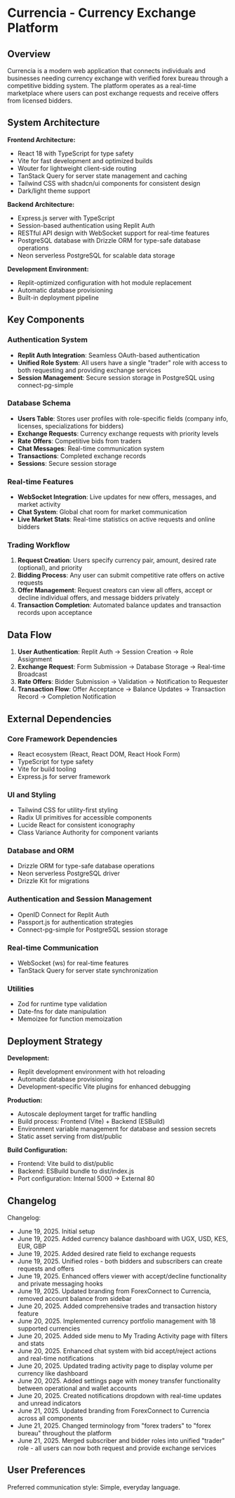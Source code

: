 # Currencia - Currency Exchange Platform

## Overview

Currencia is a modern web application that connects individuals and businesses needing currency exchange with verified forex bureau through a competitive bidding system. The platform operates as a real-time marketplace where users can post exchange requests and receive offers from licensed bidders.

## System Architecture

**Frontend Architecture:**
- React 18 with TypeScript for type safety
- Vite for fast development and optimized builds
- Wouter for lightweight client-side routing
- TanStack Query for server state management and caching
- Tailwind CSS with shadcn/ui components for consistent design
- Dark/light theme support

**Backend Architecture:**
- Express.js server with TypeScript
- Session-based authentication using Replit Auth
- RESTful API design with WebSocket support for real-time features
- PostgreSQL database with Drizzle ORM for type-safe database operations
- Neon serverless PostgreSQL for scalable data storage

**Development Environment:**
- Replit-optimized configuration with hot module replacement
- Automatic database provisioning
- Built-in deployment pipeline

## Key Components

### Authentication System
- **Replit Auth Integration**: Seamless OAuth-based authentication
- **Unified Role System**: All users have a single "trader" role with access to both requesting and providing exchange services
- **Session Management**: Secure session storage in PostgreSQL using connect-pg-simple

### Database Schema
- **Users Table**: Stores user profiles with role-specific fields (company info, licenses, specializations for bidders)
- **Exchange Requests**: Currency exchange requests with priority levels
- **Rate Offers**: Competitive bids from traders
- **Chat Messages**: Real-time communication system
- **Transactions**: Completed exchange records
- **Sessions**: Secure session storage

### Real-time Features
- **WebSocket Integration**: Live updates for new offers, messages, and market activity
- **Chat System**: Global chat room for market communication
- **Live Market Stats**: Real-time statistics on active requests and online bidders

### Trading Workflow
1. **Request Creation**: Users specify currency pair, amount, desired rate (optional), and priority
2. **Bidding Process**: Any user can submit competitive rate offers on active requests
3. **Offer Management**: Request creators can view all offers, accept or decline individual offers, and message bidders privately
4. **Transaction Completion**: Automated balance updates and transaction records upon acceptance

## Data Flow

1. **User Authentication**: Replit Auth → Session Creation → Role Assignment
2. **Exchange Request**: Form Submission → Database Storage → Real-time Broadcast
3. **Rate Offers**: Bidder Submission → Validation → Notification to Requester
4. **Transaction Flow**: Offer Acceptance → Balance Updates → Transaction Record → Completion Notification

## External Dependencies

### Core Framework Dependencies
- React ecosystem (React, React DOM, React Hook Form)
- TypeScript for type safety
- Vite for build tooling
- Express.js for server framework

### UI and Styling
- Tailwind CSS for utility-first styling
- Radix UI primitives for accessible components
- Lucide React for consistent iconography
- Class Variance Authority for component variants

### Database and ORM
- Drizzle ORM for type-safe database operations
- Neon serverless PostgreSQL driver
- Drizzle Kit for migrations

### Authentication and Session Management
- OpenID Connect for Replit Auth
- Passport.js for authentication strategies
- Connect-pg-simple for PostgreSQL session storage

### Real-time Communication
- WebSocket (ws) for real-time features
- TanStack Query for server state synchronization

### Utilities
- Zod for runtime type validation
- Date-fns for date manipulation
- Memoizee for function memoization

## Deployment Strategy

**Development:**
- Replit development environment with hot reloading
- Automatic database provisioning
- Development-specific Vite plugins for enhanced debugging

**Production:**
- Autoscale deployment target for traffic handling
- Build process: Frontend (Vite) + Backend (ESBuild)
- Environment variable management for database and session secrets
- Static asset serving from dist/public

**Build Configuration:**
- Frontend: Vite build to dist/public
- Backend: ESBuild bundle to dist/index.js
- Port configuration: Internal 5000 → External 80

## Changelog

Changelog:
- June 19, 2025. Initial setup
- June 19, 2025. Added currency balance dashboard with UGX, USD, KES, EUR, GBP
- June 19, 2025. Added desired rate field to exchange requests
- June 19, 2025. Unified roles - both bidders and subscribers can create requests and offers
- June 19, 2025. Enhanced offers viewer with accept/decline functionality and private messaging hooks
- June 19, 2025. Updated branding from ForexConnect to Currencia, removed account balance from sidebar
- June 20, 2025. Added comprehensive trades and transaction history feature
- June 20, 2025. Implemented currency portfolio management with 18 supported currencies
- June 20, 2025. Added side menu to My Trading Activity page with filters and stats
- June 20, 2025. Enhanced chat system with bid accept/reject actions and real-time notifications
- June 20, 2025. Updated trading activity page to display volume per currency like dashboard
- June 20, 2025. Added settings page with money transfer functionality between operational and wallet accounts
- June 20, 2025. Created notifications dropdown with real-time updates and unread indicators
- June 21, 2025. Updated branding from ForexConnect to Currencia across all components
- June 21, 2025. Changed terminology from "forex traders" to "forex bureau" throughout the platform
- June 21, 2025. Merged subscriber and bidder roles into unified "trader" role - all users can now both request and provide exchange services

## User Preferences

Preferred communication style: Simple, everyday language.